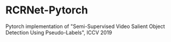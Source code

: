 # RCRNet-Pytorch
Pytorch implementation of "Semi-Supervised Video Salient Object Detection Using Pseudo-Labels", ICCV 2019
